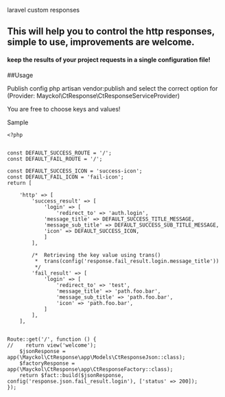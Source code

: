 laravel custom responses


## This will help you to control the http responses, simple to use, improvements are welcome.

#### keep the results of your project requests in a single configuration file!

##Usage

Publish config
php artisan vendor:publish
and select the correct option for (Provider: Mayckol\CtResponse\CtResponseServiceProvider)

You are free to choose keys and values!

Sample
```
<?php


const DEFAULT_SUCCESS_ROUTE = '/';
const DEFAULT_FAIL_ROUTE = '/';

const DEFAULT_SUCCESS_ICON = 'success-icon';
const DEFAULT_FAIL_ICON = 'fail-icon';
return [

    'http' => [
        'success_result' => [
            'login' => [
                'redirect_to' => 'auth.login',
            'message_title' => DEFAULT_SUCCESS_TITLE_MESSAGE,
            'message_sub_title' => DEFAULT_SUCCESS_SUB_TITLE_MESSAGE,
            'icon' => DEFAULT_SUCCESS_ICON,
            ]
        ],

        /*  Retrieving the key value using trans()
         *  trans(config('response.fail_result.login.message_title'))
         */
        'fail_result' => [
            'login' => [
                'redirect_to' => 'test',
                'message_title' => 'path.foo.bar',
                'message_sub_title' => 'path.foo.bar',
                'icon' => 'path.foo.bar',
            ]
        ],
    ],

```
```

Route::get('/', function () {
//    return view('welcome');
    $jsonResponse = app(\Mayckol\CtResponse\app\Models\CtResponseJson::class);
    $factoryResponse = app(\Mayckol\CtResponse\app\CtResponseFactory::class);
    return $fact::build($jsonResponse, config('response.json.fail_result.login'), ['status' => 200]);
});

````
